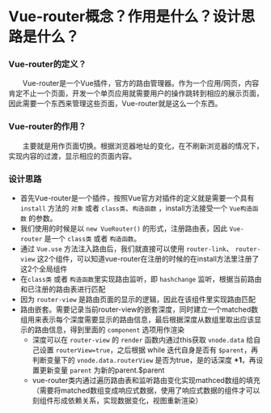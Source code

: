 # Vue-router概念？作用是什么？设计思路是什么？

### Vue-router的定义？
&emsp;&emsp;Vue-router是一个Vue插件，官方的路由管理器。作为一个应用/网页，内容肯定不止一个页面，开发一个单页应用就需要用户的操作跳转到相应的展示页面，因此需要一个东西来管理这些页面，Vue-router就是这么一个东西。

### Vue-router的作用？
&emsp;&emsp;主要就是用作页面切换。根据浏览器地址的变化，在不刷新浏览器的情况下，实现内容的过渡，显示相应的页面内容。

### 设计思路

- 首先Vue-router是一个插件，按照Vue官方对插件的定义就是需要一个具有 `install` 方法的 `对象` 或者 `class类`、`构造函数` ，install方法接受一个 `Vue构造函数` 的参数。
- 我们使用的时候是以 `new VueRouter()` 的形式，注册路由表，因此 `Vue-router` 是一个 `class类` 或者 `构造函数`。
- 通过 `Vue.use` 方法注入路由后，我们就直接可以使用 `router-link`、 `router-view` 这2个组件，可以知道vue-router在注册的时候的在install方法里注册了这2个全局组件
- 在`class类` 或者 `构造函数`里实现路由监听，即 `hashchange` 监听，根据当前路由和已注册的路由表进行匹配
- 因为 `router-view` 是路由页面的显示的逻辑，因此在该组件里实现路由匹配
- 路由嵌套。需要记录当前router-view的嵌套深度，同时建立一个matched数组用来表示每个深度需要显示的路由信息，最后根据深度从数组里取出应该显示的路由信息，得到里面的 `component` 选项用作渲染
    - 深度可以在 `router-view` 的 `render` 函数内通过this获取 `vnode.data` 给自己设置 `routerView=true`，之后根据 while 迭代自身是否有 `$parent`，再判断变量下的 `vnode.data.routerView` 是否为true，是的话深度 **+1**，再设置更新变量 `parent` 为新的parent.$parent
    - vue-router类内通过遍历路由表和监听路由变化实现mathced数组的填充（需要将matched数组变成响应式数据，使用了响应式数据的组件才可以刻组件形成依赖关系，实现数据变化，视图重新渲染）
